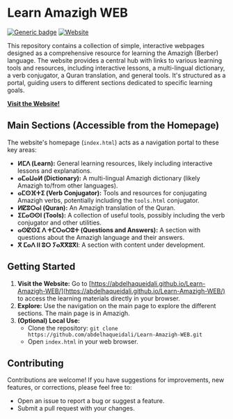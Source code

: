 # Learn Amazigh WEB

[![Generic badge](https://img.shields.io/badge/Language-Amazigh-blue.svg)](https://en.wikipedia.org/wiki/Berber_languages) [![Website](https://img.shields.io/website?url=https%3A%2F%2Fabdelhaqueidali.github.io%2FLearn-Amazigh-WEB%2F&up_message=Online&down_message=Offline&label=Website)](https://abdelhaqueidali.github.io/Learn-Amazigh-WEB/)

This repository contains a collection of simple, interactive webpages designed as a comprehensive resource for learning the Amazigh (Berber) language.  The website provides a central hub with links to various learning tools and resources, including interactive lessons, a multi-lingual dictionary, a verb conjugator, a Quran translation, and general tools.  It's structured as a portal, guiding users to different sections dedicated to specific learning goals.

**[Visit the Website!](https://abdelhaqueidali.github.io/Learn-Amazigh-WEB/)**

## Main Sections (Accessible from the Homepage)

The website's homepage (`index.html`) acts as a navigation portal to these key areas:

*   **ⵍⵎⴷ (Learn):**  General learning resources, likely including interactive lessons and explanations.
*   **ⴰⵎⴰⵡⴰⵍ (Dictionary):** A multi-lingual Amazigh dictionary (likely Amazigh to/from other languages).
*   **ⴰⵎⵙⴼⵜⵉ (Verb Conjugator):** Tools and resources for conjugating Amazigh verbs, potentially including the `tools.html` conjugator.
* **ⵍⵇⵓⵔⴰⵏ (Quran):** An Amazigh translation of the Quran.
*   **ⵉⵎⴰⵙⵙⵏ (Tools):**  A collection of useful tools, possibly including the verb conjugator and other utilities.
*   **ⴰⵙⵇⵙⵉ ⴷ ⵜⵎⵔⴰⵔⵓⵜ (Questions and Answers):** A section with questions about the Amazigh language and their answers.
* **ⴳ ⵎⴰⴷ ⵏⵏ ⵓⵔ ⵢⴰⴳⴳⵓⴳⵏ**: A section with content under development.

## Getting Started

1.  **Visit the Website:** Go to [https://abdelhaqueidali.github.io/Learn-Amazigh-WEB/](https://abdelhaqueidali.github.io/Learn-Amazigh-WEB/) to access the learning materials directly in your browser.
2.  **Explore:** Use the navigation on the main page to explore the different sections. The main page is in Amazigh.
3.  **(Optional) Local Use:**
    *   Clone the repository: `git clone https://github.com/abdelhaqueidali/Learn-Amazigh-WEB.git`
    *   Open `index.html` in your web browser.

## Contributing

Contributions are welcome! If you have suggestions for improvements, new features, or corrections, please feel free to:

*   Open an issue to report a bug or suggest a feature.
*   Submit a pull request with your changes.
